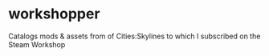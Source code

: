 # workshopper
Catalogs mods &amp; assets from of Cities:Skylines to which I subscribed on the Steam Workshop
